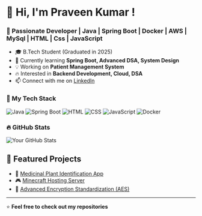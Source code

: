 # 👋 Hi, I'm Praveen Kumar !
### 🚀 Passionate Developer | Java | Spring Boot | Docker | AWS | MySql | HTML | Css | JavaScript

- 🎓 B.Tech Student (Graduated in 2025)  
- 🌱 Currently learning **Spring Boot, Advanced DSA, System Design**  
- 💡 Working on **Patient Management System**  
- 🔥 Interested in **Backend Development, Cloud, DSA**  
- 📫 Connect with me on [LinkedIn](https://www.linkedin.com/in/praveen-kumar-84b4a8232/)  

### 📌 My Tech Stack
![Java](https://img.shields.io/badge/Java-ED8B00?style=for-the-badge&logo=java&logoColor=white)
![Spring Boot](https://img.shields.io/badge/Spring_Boot-6DB33F?style=for-the-badge&logo=spring-boot&logoColor=white)
![HTML](https://img.shields.io/badge/HTML5-E34F26?style=for-the-badge&logo=html5&logoColor=white)
![CSS](https://img.shields.io/badge/CSS3-1572B6?style=for-the-badge&logo=css3&logoColor=white)
![JavaScript](https://img.shields.io/badge/JavaScript-F7DF1E?style=for-the-badge&logo=javascript&logoColor=black)
![Docker](https://img.shields.io/badge/Docker-2496ED?style=for-the-badge&logo=docker&logoColor=white)

### 🔥 GitHub Stats
![Your GitHub Stats](https://github-readme-stats.vercel.app/api?username=Praveen7294&show_icons=true&theme=dark)

## 📌 Featured Projects  
- 🚀 [Medicinal Plant Identification App](https://github.com/Praveen7294/Medicinal_Plant_identification_System)  
- 🎮 [Minecraft Hosting Server](https://github.com/Praveen7294/papermcminecraft)  
- 🔐 [Advanced Encryption Standardization (AES)](https://github.com/Praveen7294/Advanced_Encryption_Standardization)

---
⭐ **Feel free to check out my repositories**

